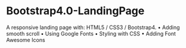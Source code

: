 # Bootstrap4.0-LandingPage

A responsive landing page with: HTML5 / CSS3 / Bootstrap4.
• Adding smooth scroll • Using Google Fonts • Styling with CSS • Adding Font Awesome Icons
